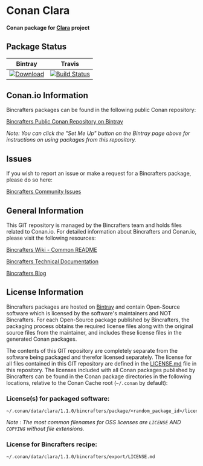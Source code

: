 # Conan Clara

#### Conan package for [Clara](https://github.com/catchorg/Clara) project

## Package Status

| Bintray | Travis |
|---------|--------|
|[![Download](https://api.bintray.com/packages/bincrafters/public-conan/clara%3Abincrafters/images/download.svg) ](https://bintray.com/bincrafters/public-conan/clara%3Abincrafters/_latestVersion)|[![Build Status](https://travis-ci.org/bincrafters/conan-clara.svg?branch=stable%2F1.1.0)](https://travis-ci.org/bincrafters/conan-clara)|

## Conan.io Information

Bincrafters packages can be found in the following public Conan repository:

[Bincrafters Public Conan Repository on Bintray](https://bintray.com/bincrafters/public-conan)

*Note: You can click the "Set Me Up" button on the Bintray page above for instructions on using packages from this repository.*

## Issues

If you wish to report an issue or make a request for a Bincrafters package, please do so here:  

[Bincrafters Community Issues](https://github.com/bincrafters/community/issues)

## General Information

This GIT repository is managed by the Bincrafters team and holds files related to Conan.io.  For detailed information about Bincrafters and Conan.io, please visit the following resources:

[Bincrafters Wiki - Common README](https://github.com/bincrafters/community/wiki/Common-README.md)

[Bincrafters Technical Documentation](http://bincrafters.readthedocs.io/en/latest/)

[Bincrafters Blog](https://bincrafters.github.io)

## License Information

Bincrafters packages are hosted on [Bintray](https://bintray.com) and contain Open-Source software which is licensed by the software's maintainers and NOT Bincrafters.  For each Open-Source package published by Bincrafters, the packaging process obtains the required license files along with the original source files from the maintainer, and includes these license files in the generated Conan packages.  

The contents of this GIT repository are completely separate from the software being packaged and therefor licensed separately.  The license for all files contained in this GIT repository are defined in the [LICENSE.md](LICENSE.md) file in this repository.  The licenses included with all Conan packages published by Bincrafters can be found in the Conan package directories in the following locations, relative to the Conan Cache root (`~/.conan` by default):

### License(s) for packaged software:

    ~/.conan/data/clara/1.1.0/bincrafters/package/<random_package_id>/license/LICENSE.txt

*Note :   The most common filenames for OSS licenses are `LICENSE` AND `COPYING` without file extensions.*

### License for Bincrafters recipe:

    ~/.conan/data/clara/1.1.0/bincrafters/export/LICENSE.md
